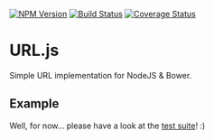 [![NPM Version][npm-image]][npm-url] [![Build Status][travis-image]][travis-url] [![Coverage Status][coveralls-image]][coveralls-url]

# URL.js

Simple URL implementation for NodeJS & Bower.

## Example

Well, for now... please have a look at the [test suite](test/suites/URLSuite.js#L4)! :)

[npm-image]: https://img.shields.io/npm/v/unified-resource-locator.svg?style=flat
[npm-url]: https://www.npmjs.com/package/unified-resource-locator
[travis-image]: https://img.shields.io/travis/pvoisin/URL.js.svg?branch=master
[travis-url]: https://travis-ci.org/pvoisin/URL.js/
[coveralls-image]: https://coveralls.io/repos/pvoisin/URL.js/badge.svg?branch=master
[coveralls-url]: https://coveralls.io/r/pvoisin/URL.js?branch=master